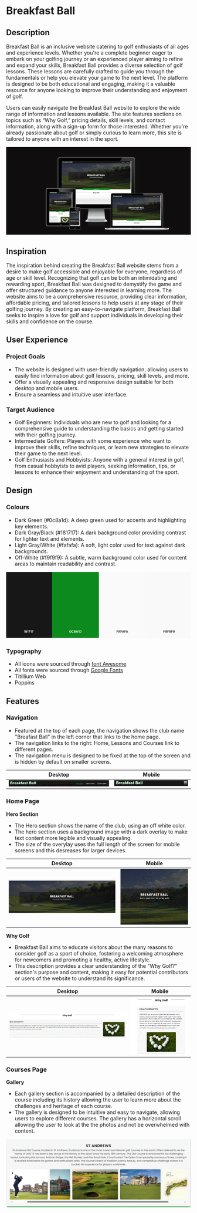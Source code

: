 # Breakfast Ball #

## Description ##

Breakfast Ball is an inclusive website catering to golf enthusiasts of all ages and experience levels. Whether you're a complete beginner eager to embark on your golfing journey or an experienced player aiming to refine and expand your skills, Breakfast Ball provides a diverse selection of golf lessons. These lessons are carefully crafted to guide you through the fundamentals or help you elevate your game to the next level. The platform is designed to be both educational and engaging, making it a valuable resource for anyone looking to improve their understanding and enjoyment of golf.

Users can easily navigate the Breakfast Ball website to explore the wide range of information and lessons available. The site features sections on topics such as “Why Golf,” pricing details, skill levels, and contact information, along with a sign-up form for those interested. Whether you're already passionate about golf or simply curious to learn more, this site is tailored to anyone with an interest in the sport.

![Breakfast Ball responsivity](./assets/images/am-i-responsive.webp)

## Inspiration 

The inspiration behind creating the Breakfast Ball website stems from a desire to make golf accessible and enjoyable for everyone, regardless of age or skill level. Recognizing that golf can be both an intimidating and rewarding sport, Breakfast Ball was designed to demystify the game and offer structured guidance to anyone interested in learning more. The website aims to be a comprehensive resource, providing clear information, affordable pricing, and tailored lessons to help users at any stage of their golfing journey. By creating an easy-to-navigate platform, Breakfast Ball seeks to inspire a love for golf and support individuals in developing their skills and confidence on the course.

## User Experience
### **Project Goals**
- The website is designed with user-friendly navigation, allowing users to easily find information about golf lessons, pricing, skill levels, and more.
- Offer a visually appealing and responsive design suitable for both desktop and mobile users.
- Ensure a seamless and intuitive user interface.
### **Target Audience**
- Golf Beginners: Individuals who are new to golf and looking for a comprehensive guide to understanding the basics and getting started with their golfing journey.
- Intermediate Golfers: Players with some experience who want to improve their skills, refine techniques, or learn new strategies to elevate their game to the next level.
- Golf Enthusiasts and Hobbyists: Anyone with a general interest in golf, from casual hobbyists to avid players, seeking information, tips, or lessons to enhance their enjoyment and understanding of the sport.

## Design
### **Colours**

 - Dark Green (#0c8a1d): A deep green used for accents and highlighting key elements.
- Dark Gray/Black (#181717): A dark background color providing contrast for lighter text and elements.
- Light Gray/White (#fafafa): A soft, light color used for text against dark backgrounds.
 - Off-White (#f9f9f9): A subtle, warm background color used for content areas to maintain readability and contrast.
   
![Colours Schemes](./assets/images/coolors.webp)

### **Typography**
- All icons were sourced through [font Awesome](https://fontawesome.com/)
- All fonts were sourced through [Google Fonts](https://fonts.google.com/)
- Titillium Web
- Poppins
  
## Features

### **Navigation**

- Featured at the top of each page, the navigation shows the club name "Breafast Ball" in the left corner that links to the home page.
- The navigation links to the right: Home, Lessons and Courses link to different pages.
- The navigation menu is designed to be fixed at the top of the screen and is hidden by default on smaller screens.

| Desktop                                                                            | Mobile                                                                           |
| ---------------------------------------------------------------------------------- | -------------------------------------------------------------------------------- |
| <img src="./assets/images/navbar.webp" alt="desktop navigation image"/>            | <img src="./assets/images/navbar-small.webp" alt="mobile navigation image"/> |

### **Home Page**

**Hero Section**
- The Hero section shows the name of the club, using an off white color.
- The hero section uses a background image with a dark overlay to make text content more legible and visually appealing.
- The size of the overylay uses the full length of the screen for mobile screens and this desreases for larger devices.

| Desktop                                                                            | Mobile                                                                           |
| ---------------------------------------------------------------------------------- | -------------------------------------------------------------------------------- |
| <img src="./assets/images/hero-large.webp" alt="desktop hero image"/>                             | <img src="./assets/images/hero-small.webp" alt="mobile hero image"/> |

**Why Golf**
- Breakfast Ball aims to educate visitors about the many reasons to consider golf as a sport of choice, fostering a welcoming atmosphere for newcomers and promoting a healthy, active lifestyle.
- This description provides a clear understanding of the "Why Golf?" section's purpose and content, making it easy for potential contributors or users of the website to understand its significance.

| Desktop                                                                            | Mobile                                                                           |
| ---------------------------------------------------------------------------------- | -------------------------------------------------------------------------------- |
| <img src="./assets/images/why-golf-large.webp" alt="desktop why golf image"/>                             | <img src="./assets/images/why-golf-small.webp" alt="mobile why golf image"/> |

### **Courses Page**
**Gallery**

- Each gallery section is accompanied by a detailed description of the course including its history allowing the user to learn more about the challenges and heritage of each course.
- The gallery is designed to be intuitive and easy to navigate, allowing users to explore different courses. The gallery has a horizontal scroll allowing the user to look at the the photos and not be overwhelmed with content.
  
<img src="./assets/images/gallery-scroll.webp" alt="desktop gallery image"/>   

